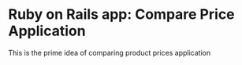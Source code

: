 # Ruby on Rails app: Compare Price Application

This is the prime idea of comparing product prices application 